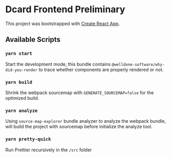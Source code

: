# Dcard Frontend Preliminary

This project was bootstrapped with [Create React App](https://github.com/facebook/create-react-app).

## Available Scripts

### `yarn start`

Start the development mode, this bundle contains `@welldone-software/why-did-you-render` to trace whether components are properly rendered or not.

### `yarn build`

Shrink the webpack sourcemap with `GENERATE_SOURCEMAP=false` for the optimized build.

### `yarn analyze`

Using `source-map-explorer` bundle analyzer to analyze the webpack bundle, will build the project with sourcemap before initialize the analyze tool.

### `yarn pretty-quick`

Run Prettier recursively in the `/src` folder
